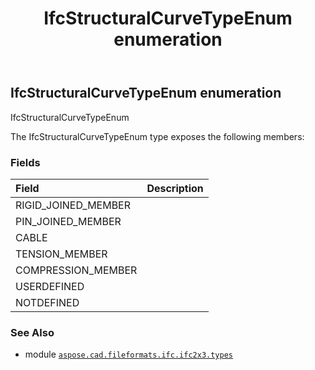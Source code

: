﻿---
title: IfcStructuralCurveTypeEnum enumeration
second_title: Aspose.CAD for Python via .NET API References
description: 
type: docs
weight: 3000
url: /python-net/aspose.cad.fileformats.ifc.ifc2x3.types/ifcstructuralcurvetypeenum/
is_root: false
---

## IfcStructuralCurveTypeEnum enumeration

IfcStructuralCurveTypeEnum



The IfcStructuralCurveTypeEnum type exposes the following members:

### Fields
| Field | Description |
| :- | :- |
| RIGID_JOINED_MEMBER |  |
| PIN_JOINED_MEMBER |  |
| CABLE |  |
| TENSION_MEMBER |  |
| COMPRESSION_MEMBER |  |
| USERDEFINED |  |
| NOTDEFINED |  |



### See Also
* module [`aspose.cad.fileformats.ifc.ifc2x3.types`](..)
